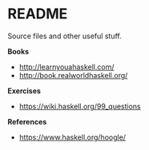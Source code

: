 # README

Source files and other useful stuff.

**Books**

 - http://learnyouahaskell.com/
 - http://book.realworldhaskell.org/

**Exercises**
 
 - https://wiki.haskell.org/99_questions

**References**
 
 - https://www.haskell.org/hoogle/
